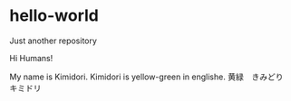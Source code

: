 # hello-world
Just another repository

Hi Humans!

My name is Kimidori.
Kimidori is yellow-green in englishe.
黄緑　きみどり　キミドリ
